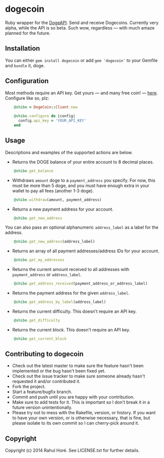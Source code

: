 # dogecoin

Ruby wrapper for the [DogeAPI](https://www.dogeapi.com). Send and receive Dogecoins. Currently very alpha, while the API is so beta. Such wow, regardless — with much amaze planned for the future.

## Installation

You can either `gem install dogecoin` or add `gem 'dogecoin'` to your Gemfile and `bundle` it, doge.

## Configuration

Most methods require an API key. Get yours — and many free coin! — [here](https://www.dogeapi.com). Configure like so, plz:
```ruby
    @shibe = DogeCoin::Client.new
    
    @shibe.configure do |config|
      config.api_key = 'YOUR_API_KEY'
    end
```
## Usage

Descriptions and examples of the supported actions are below.

- Returns the DOGE balance of your entire account to 8 decimal places.

```ruby
    @shibe.get_balance
```

- Withdraws `amount` doge to a `payment_address` you specify. For now, this must be more than 5 doge, and you must have enough extra in your wallet to pay all fees (another 1-3 doge).

```ruby
    @shibe.withdraw(amount, payment_address)
```

- Returns a new payment address for your account.

```ruby
    @shibe.get_new_address
```

You can also pass an optional alphanumeric `address_label` as a label for the address.

```ruby
    @shibe.get_new_address(address_label)
```

- Returns an array of all payment addresses/address IDs for your account.

```ruby
    @shibe.get_my_addresses
```

- Returns the current amount received to all addresses with `payment_address` or `address_label`.

```ruby
    @shibe.get_address_received(payment_address_or_address_label)
```

- Returns the payment address for the given `address_label`.

```ruby
    @shibe.get_address_by_label(address_label)
```

- Returns the current difficulty. This doesn't require an API key.

```ruby
    @shibe.get_difficulty
```

- Returns the current block. This doesn't require an API key.

```ruby
    @shibe.get_current_block
```

## Contributing to dogecoin
 
* Check out the latest master to make sure the feature hasn't been implemented or the bug hasn't been fixed yet.
* Check out the issue tracker to make sure someone already hasn't requested it and/or contributed it.
* Fork the project.
* Start a feature/bugfix branch.
* Commit and push until you are happy with your contribution.
* Make sure to add tests for it. This is important so I don't break it in a future version unintentionally.
* Please try not to mess with the Rakefile, version, or history. If you want to have your own version, or is otherwise necessary, that is fine, but please isolate to its own commit so I can cherry-pick around it.

## Copyright

Copyright (c) 2014 Rahul Horé. See LICENSE.txt for
further details.

